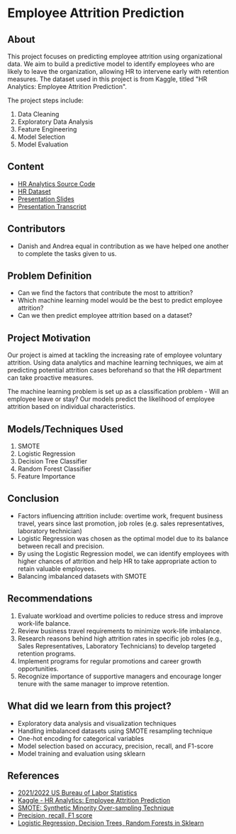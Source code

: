# Employee Attrition Prediction

## About

This project focuses on predicting employee attrition using organizational data. We aim to build a predictive model to identify employees who are likely to leave the organization, allowing HR to intervene early with retention measures. The dataset used in this project is from Kaggle, titled "HR Analytics: Employee Attrition Prediction".

The project steps include:
1. Data Cleaning
2. Exploratory Data Analysis
3. Feature Engineering
4. Model Selection
5. Model Evaluation

## Content

- [HR Analytics Source Code](https://github.com/eldersquid/SC1015Project-PredictingAttrition/blob/main/hr-analytics.ipynb)
- [HR Dataset](https://github.com/eldersquid/SC1015Project-PredictingAttrition/blob/main/HR-Employee-Attrition.csv)
- [Presentation Slides](https://github.com/eldersquid/SC1015Project-PredictingAttrition/blob/e00e1064126af3ba09747599ee19669b03ee36b9/Misc_Presentation/Predicting%20Attrition%20-%20SC1015.pptx)
- [Presentation Transcript](https://github.com/eldersquid/SC1015Project-PredictingAttrition/blob/e00e1064126af3ba09747599ee19669b03ee36b9/Misc_Presentation/DATA%20SCIENCE%20MINI%20PROJECT%20TRANSCRIPT.pdf)

## Contributors

- Danish and Andrea equal in contribution as we have helped one another to complete the tasks given to us.

## Problem Definition

- Can we find the factors that contribute the most to attrition?
- Which machine learning model would be the best to predict employee attrition?
- Can we then predict employee attrition based on a dataset?

## Project Motivation

Our project is aimed at tackling the increasing rate of employee voluntary attrition. Using data analytics and machine learning techniques, we aim at predicting potential attrition cases beforehand so that the HR department can take proactive measures.

The machine learning problem is set up as a classification problem - Will an employee leave or stay? Our models predict the likelihood of employee attrition based on individual characteristics.

## Models/Techniques Used

1. SMOTE
2. Logistic Regression
3. Decision Tree Classifier
4. Random Forest Classifier
5. Feature Importance

## Conclusion

- Factors influencing attrition include: overtime work, frequent business travel, years since last promotion, job roles (e.g. sales representatives, laboratory technician)
- Logistic Regression was chosen as the optimal model due to its balance between recall and precision.
- By using the Logistic Regression model, we can identify employees with higher chances of attrition and help HR to take appropriate action to retain valuable employees.
- Balancing imbalanced datasets with SMOTE

## Recommendations

1. Evaluate workload and overtime policies to reduce stress and improve work-life balance.
2. Review business travel requirements to minimize work-life imbalance.
3. Research reasons behind high attrition rates in specific job roles (e.g., Sales Representatives, Laboratory Technicians) to develop targeted retention programs.
4. Implement programs for regular promotions and career growth opportunities.
5. Recognize importance of supportive managers and encourage longer tenure with the same manager to improve retention.

## What did we learn from this project?

- Exploratory data analysis and visualization techniques
- Handling imbalanced datasets using SMOTE resampling technique
- One-hot encoding for categorical variables
- Model selection based on accuracy, precision, recall, and F1-score
- Model training and evaluation using sklearn


## References
- [2021/2022 US Bureau of Labor Statistics](https://www.bls.gov/news.release/archives/jolts_03092022.pdf)
- [Kaggle - HR Analytics: Employee Attrition Prediction](https://www.kaggle.com/datasets/rishikeshkonapure/hr-analytics-prediction/data)
- [SMOTE: Synthetic Minority Over-sampling Technique](https://jair.org/index.php/jair/article/view/10302)
- [Precision, recall, F1 score](https://en.wikipedia.org/wiki/Precision_and_recall)
- [Logistic Regression, Decision Trees, Random Forests in Sklearn](https://scikit-learn.org/stable/index.html)
